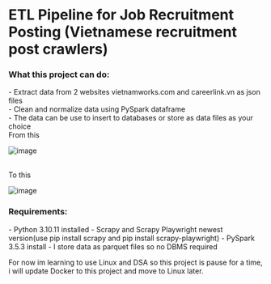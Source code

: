 <h1>ETL Pipeline for Job Recruitment Posting (Vietnamese recruitment post crawlers)</h1>
<h3>What this project can do:</h3>
- Extract data from 2 websites vietnamworks.com and careerlink.vn as json files <br>
- Clean and normalize data using PySpark dataframe <br>
- The data can be use to insert to databases or store as data files as your choice <br>
From this <br>

![image](https://github.com/user-attachments/assets/da57072d-479f-4f5d-aafe-7ad5297542f5)

<br>To this <br>

![image](https://github.com/user-attachments/assets/a087b25b-cfa7-4247-9835-cbc53488abe8)
<h3>Requirements:</h3>
- Python 3.10.11 installed
- Scrapy and Scrapy Playwright newest version(use pip install scrapy and pip install scrapy-playwright)
- PySpark 3.5.3 install
- I store data as parquet files so no DBMS required

For now im learning to use Linux and DSA so this project is pause for a time, i will update Docker to this project and move to Linux later.

